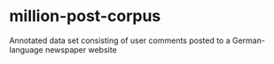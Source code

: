 # million-post-corpus
Annotated data set consisting of user comments posted to a German-language newspaper website

